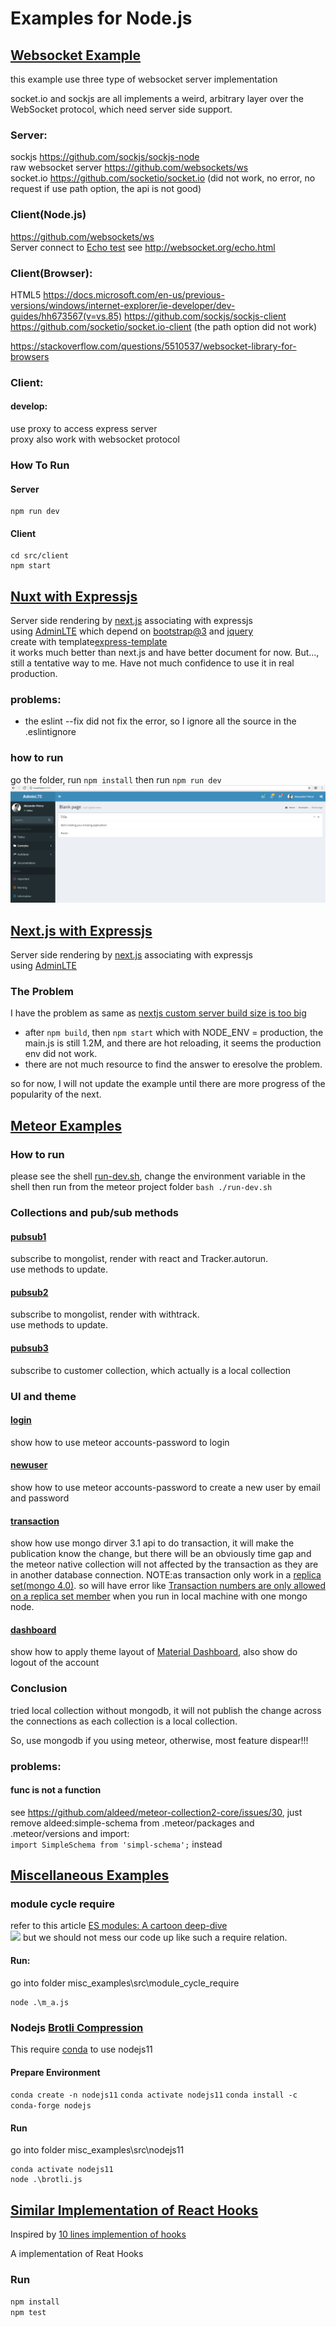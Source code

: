 # Examples for Node.js

## [Websocket Example](./websocket)

this example use three type of websocket server implementation

socket.io and sockjs are all implements a weird, arbitrary layer over the WebSocket protocol, which need server side support.

### Server:

sockjs https://github.com/sockjs/sockjs-node  
raw websocket server https://github.com/websockets/ws  
socket.io https://github.com/socketio/socket.io (did not work, no error, no request if use path option, the api is not good)

### Client(Node.js)

https://github.com/websockets/ws  
Server connect to [Echo test](ws://echo.websocket.org) see http://websocket.org/echo.html

### Client(Browser):

HTML5 https://docs.microsoft.com/en-us/previous-versions/windows/internet-explorer/ie-developer/dev-guides/hh673567(v=vs.85)
https://github.com/sockjs/sockjs-client  
https://github.com/socketio/socket.io-client (the path option did not work)

https://stackoverflow.com/questions/5510537/websocket-library-for-browsers

### Client:

#### develop:

use proxy to access express server  
proxy also work with websocket protocol

### How To Run

#### Server

```shell
npm run dev
```

#### Client

```shell
cd src/client
npm start
```

## [Nuxt with Expressjs](./nuxt_express)

Server side rendering by [next.js](https://github.com/nuxt/nuxt.js) associating with expressjs  
using [AdminLTE](https://github.com/almasaeed2010/AdminLTE/) which depend on [bootstrap@3](https://getbootstrap.com/) and [jquery](https://jquery.com/)  
create with template[express-template](https://github.com/nuxt-community/express-template)  
it works much better than next.js and have better document for now. But..., still a tentative way to me. Have not much confidence to use it in real production.

### problems:

- the eslint --fix did not fix the error, so I ignore all the source in the .eslintignore

### how to run

go the folder, run `npm install` then run `npm run dev`
![](./nuxt-admin-lte.png)

## [Next.js with Expressjs](./nextjs_express)

Server side rendering by [next.js](https://github.com/zeit/next.js) associating with expressjs  
using [AdminLTE](https://github.com/almasaeed2010/AdminLTE/)

### The Problem

I have the problem as same as [nextjs custom server build size is too big
](https://stackoverflow.com/questions/48572022/nextjs-custom-server-build-size-is-too-big)

- after `npm build`, then `npm start` which with NODE_ENV = production, the main.js is still 1.2M, and there are hot reloading, it seems the production env did not work.
- there are not much resource to find the answer to eresolve the problem.

so for now, I will not update the example until there are more progress of the popularity of the next.

## [Meteor Examples](./meteor)

### How to run

please see the shell [run-dev.sh](./meteor/run-dev.sh), change the environment variable in the shell then run from the meteor project folder
`bash ./run-dev.sh`

### Collections and pub/sub methods

#### [pubsub1](./meteor/imports/pubsub1/client/pubsub1.js)

subscribe to mongolist, render with react and Tracker.autorun.  
use methods to update.

#### [pubsub2](./meteor/imports/pubsub2/client/pubsub2.js)

subscribe to mongolist, render with withtrack.  
use methods to update.

#### [pubsub3](./meteor/imports/pubsub3/client/pubsub3.js)

subscribe to customer collection, which actually is a local collection

### UI and theme

#### [login](./meteor/imports/ui/account1/login.js)

show how to use meteor accounts-password to login

#### [newuser](./meteor/imports/ui/account1/newuser.js)

show how to use meteor accounts-password to create a new user by email and password

#### [transaction](./meteor/imports/transaction1/client/transaction1.js)

show how use mongo dirver 3.1 api to do transaction, it will make the publication know the change, but there will be an obviously time gap and the meteor native collection will not affected by the transaction as they are in another database connection.
NOTE:as transaction only work in a [replica set(mongo 4.0)](https://docs.mongodb.com/manual/tutorial/deploy-replica-set/). so will have error like [Transaction numbers are only allowed on a replica set member](https://stackoverflow.com/questions/51461952/mongodb-v4-0-transaction-mongoerror-transaction-numbers-are-only-allowed-on-a) when you run in local machine with one mongo node.

#### [dashboard](./meteor/imports/ui/dashboard/main.js)

show how to apply theme layout of [Material Dashboard](https://demos.creative-tim.com/material-dashboard/docs/2.0/getting-started/introduction.html#docs),
also show do logout of the account

### Conclusion

tried local collection without mongodb, it will not publish the change across the connections as each collection
is a local collection.

So, use mongodb if you using meteor, otherwise, most feature dispear!!!

### problems:

#### func is not a function

see https://github.com/aldeed/meteor-collection2-core/issues/30,
just remove aldeed:simple-schema from .meteor/packages and .meteor/versions
and import:  
`import SimpleSchema from 'simpl-schema';` instead

## [Miscellaneous Examples](./misc_examples)

### module cycle require

refer to this article [ES modules: A cartoon deep-dive](https://hacks.mozilla.org/2018/03/es-modules-a-cartoon-deep-dive/)  
![](https://2r4s9p1yi1fa2jd7j43zph8r-wpengine.netdna-ssl.com/files/2018/03/43_cjs_cycle.png)
but we should not mess our code up like such a require relation.

#### Run:

go into folder misc_examples\src\module_cycle_require

```shell
node .\m_a.js
```

### Nodejs [Brotli Compression](https://nodejs.org/api/zlib.html#zlib_class_brotlioptions)

This require [conda](https://conda.io/en/master/miniconda.html) to use nodejs11

#### Prepare Environment

`conda create -n nodejs11`
`conda activate nodejs11`
`conda install -c conda-forge nodejs`

#### Run

go into folder misc_examples\src\nodejs11

```shell
conda activate nodejs11
node .\brotli.js
```

## [Similar Implementation of React Hooks](./react-hooks-implementation)

Inspired by [10 lines implemention of hooks](https://twitter.com/swyx/status/1100833207451185152)

A implementation of Reat Hooks

### Run

`npm install`  
`npm test`
